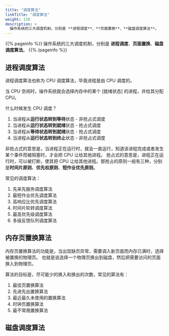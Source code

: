 ```yaml
---
title: "调度算法"
linkTitle: "调度算法"
weight: 128
description: >
  操作系统的三大调度机制，分别是 **进程调度**、**页面置换**、**磁盘调度算法**。
---
```


{{% pageinfo %}}
操作系统的三大调度机制，分别是 **进程调度**、**页面置换**、**磁盘调度算法**。
{{% /pageinfo %}}



## 进程调度算法
进程调度算法也称为 CPU 调度算法，毕竟进程是由 CPU 调度的。

当 CPU 空闲时，操作系统就会选择内存中的某个 [就绪状态] 的进程，并给其分配 CPU。

什么时候发生 CPU 调度？
1. 当进程从**运行状态转到等待**状态 - 非抢占式调度
2. 当进程从**运行状态转到就绪**状态 - 抢占式调度
3. 当进程从**等待状态转到就绪**状态 - 抢占式调度
4. 当进程从**运行状态转到终止**状态 - 非抢占式调度

非抢占式的意思是，当进程正在运行时，就会一直运行，知道该进程完成或者发生某个事件而被阻塞时，才会把 CPU 让给其他进程。
抢占式的意思是，进程正在运行时，可以被打断，使其把 CPU 让给其他进程。那抢占的原则一般有三种，分别是**时间片原则**、**优先权原则**、**短作业优先原则**。

常见的调度算法：
1. 先来先服务调度算法
2. 最短作业优先调度算法
3. 高响应比优先调度算法
4. 时间片轮转调度算法
5. 最高优先级调度算法
6. 多级反馈队列调度算法


## 内存页置换算法

内存页置换算法的功能是，当出现缺页异常，需要调入新页面而内存已满时，选择被置换的物理页。
也就是说选择一个物理页换出到磁盘，然后把需要访问的页面换入到物理页。

算法的目标是，尽可能少的换入和换出的次数，常见的算法有：
1. 最佳页置换算法
2. 先进先出置换算法
3. 最近最久未使用的置换算法
4. 时钟页置换算法
5. 最不常用置换算法


## 磁盘调度算法